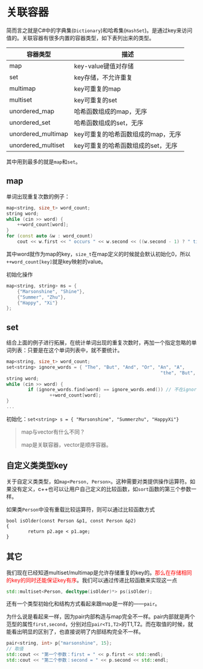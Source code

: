 # 关联容器

简而言之就是C#中的字典集(`Dictionary`)和哈希集(`HashSet`)。是通过key来访问值的。关联容器有很多内置的容器类型，如下表列出来的类型。

| 容器类型           | 描述                               |
| ------------------ | ---------------------------------- |
| map                | key-value键值对存储                |
| set                | key存储，不允许重复                |
| multimap           | key可重复的map                     |
| multiset           | key可重复的set                     |
| unordered_map      | 哈希函数组成的map，无序            |
| unordered_set      | 哈希函数组成的set，无序            |
| unordered_multimap | key可重复的哈希函数组成的map，无序 |
| unordered_multiset | key可重复的哈希函数组成的set，无序 |

其中用到最多的就是`map`和`set`。

## map

单词出现重复次数的例子：

```c++
map<string, size_t> word_count;
string word;
while (cin >> word) {
	++word_count[word];
}
for (const auto &w : word_count)
	cout << w.first << " occurs " << w.second << ((w.second - 1) ? " times" : " time") << endl;
```

其中word就作为map的key，`size_t`在map定义的时候就会默认初始化0，所以`++word_count[key]`就是key映射的value。

初始化操作

```c++
map<string, string> ms = {
    {"Marsonshine", "Shine"},
    {"Summer", "Zhu"},
    {"Happy", "Xi"}
};
```

## set

结合上面的例子进行拓展，在统计单词出现的重复次数时，再加一个指定忽略的单词列表：只要是在这个单词列表中，就不要统计。

```c++
map<string, size_t> word_count;
set<string> ignore_words = { "The", "But", "And", "Or", "An", "A", 
														 "the", "But", "and", "or", "an", "a"} // 当然我们也可以直接用标准函数tolower来达到忽略大小写的目的
string word;
while (cin >> word) {
		if (ignore_words.find(word) == ignore_words.end()) // 不在ignore_words中，则统计
				++word_count[word];
}
...
```

初始化：`set<string> s = { "Marsonshine", "Summerzhu", "HappyXi"}`
> map与vector有什么不同？
>
> map是关联容器，vector是顺序容器。

## 自定义类类型key

关于自定义类类型，如`map<Person, Person>`。这种需要对类提供操作运算符。如果没有定义，c++也可以让用户自己定义的比较函数，如`sort`函数的第三个参数一样。

如果类`Person`中没有重载比较运算符，则可以通过比较函数方式

```
bool isOlder(const Person &p1, const Person &p2)
{
		return p2.age < p1.age;
}
```

## 其它

我们现在已经知道multiset/multimap是允许存储重复的key的。<font color="red">那么在存储相同的key的同时还能保证key有序</font>。我们可以通过传递比较函数来实现这一点

```c++
std::multiset<Person, decltype(isOlder)*> ps(isOlder);
```

还有一个类型初始化和结构方式看起来跟map是一样的——`pair`。

为什么说是看起来一样，因为pair内部构造与map完全不一样。pair内部就是两个范型的属性`first,second`，分别对应`pair<T1,T2>`的T1,T2。而在取值的时候，就能看出明显的区别了，也直接说明了内部结构完全不一样。

```c++
pair<string, int> p{"marsonshine", 15};
// 取值
std::cout << "第一个参数：first = " << p.first << std::endl;
std::cout << "第二个参数：second = " << p.second << std::endl;
```

